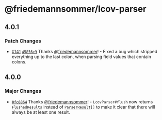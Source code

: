 # @friedemannsommer/lcov-parser

## 4.0.1

### Patch Changes

- [#141](https://github.com/friedemannsommer/lcov-parser/pull/141) [`45856e9`](https://github.com/friedemannsommer/lcov-parser/commit/45856e969d5abdb4aa8ce5c54a49587b9ecbc13a) Thanks [@friedemannsommer](https://github.com/friedemannsommer)! - Fixed a bug which stripped everything up to the last colon, when parsing field values that contain colons.

## 4.0.0

### Major Changes

- [`0fc8864`](https://github.com/friedemannsommer/lcov-parser/commit/0fc8864db3398ccfb06214e794f86a3543f9ce4b) Thanks [@friedemannsommer](https://github.com/friedemannsommer)! - `LcovParser#flush` now returns [`FlushedResults`](https://friedemannsommer.github.io/lcov-parser/development/types/parser.FlushedResults.html) instead of [`ParserResult[]`](https://friedemannsommer.github.io/lcov-parser/development/interfaces/parser.ParseResult.html) to make it clear that there will always be at least one result.
